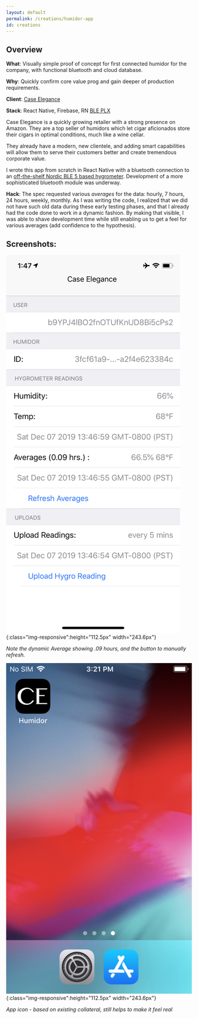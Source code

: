 ```yaml
---
layout: default
permalink: /creations/humidor-app
id: creations
---
```


## Overview

**What**: Visually simple proof of concept for first connected humidor for the company, with functional bluetooth and cloud database.

**Why**: Quickly confirm core value prog and gain deeper of production requirements.

**Client**: [Case Elegance](https://caseelegance.com/collections/humidors)

**Stack**: React Native, Firebase, RN [BLE PLX][0]

Case Elegance is a quickly growing retailer with a strong presence on Amazon. They are a top seller of humidors which let cigar aficionados store their cigars in optimal conditions, much like a wine cellar.

They already have a modern, new clientele, and adding smart capabilities will allow them to serve their customers better and create tremendous corporate value.

I wrote this app from scratch in React Native with a bluetooth connection to an [off-the-shelf Nordic BLE 5 based hygrometer][1]. Development of a more sophisticated bluetooth module was underway.

**Hack**: The spec requested various _averages_ for the data: hourly, 7 hours, 24 hours, weekly, monthly. As I was writing the code, I realized that we did not have such old data during these early testing phases, and that I already had the code done to work in a dynamic fashion. By making that visible, I was able to shave development time while still enabling us to get a feel for various averages (add confidence to the hypothesis).

[0]: (https://github.com/Polidea/react-native-ble-plx)
[1]: (https://www.fanstel.com/buy/bwg832f-g6fdz-lxr94-y6xzz)

## Screenshots:

![app](/assets/img/humidor/app.png){:class="img-responsive":height="112.5px" width="243.6px"}

_Note the dynamic Average showing .09 hours, and the button to manually refresh._

![icon](/assets/img/humidor/icon.jpeg){:class="img-responsive":height="112.5px" width="243.6px"}

_App icon - based on existing collateral, still helps to make it feel real_
